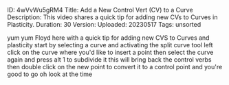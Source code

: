 ID: 4wVvWu5gRM4
Title: Add a New Control Vert (CV) to a Curve
Description: This video shares a quick tip for adding new CVs to Curves in Plasticity.
Duration: 30
Version: 
Uploaded: 20230517
Tags: unsorted

yum yum Floyd here with a quick tip for
adding new CVS to Curves and plasticity
start by selecting a curve and
activating the split curve tool left
click on the curve where you'd like to
insert a point then select the curve
again and press alt 1 to subdivide it
this will bring back the control verbs
then double click on the new point to
convert it to a control point and you're
good to go oh look at the time
